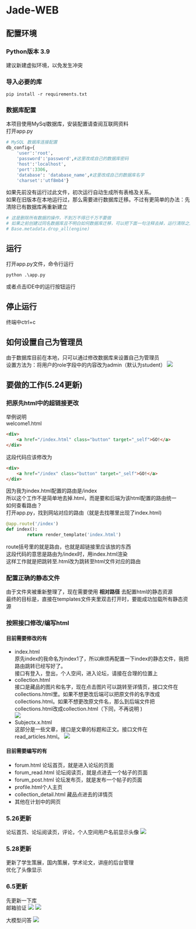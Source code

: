 # Jade-WEB
## 配置环境
### Python版本 3.9
建议新建虚拟环境，以免发生冲突
### 导入必要的库
~~~
pip install -r requirements.txt
~~~
### 数据库配置
本项目使用MySql数据库，安装配置请查阅互联网资料  
打开app.py
~~~python
# MySQL 数据库连接配置
db_config={
    'user':'root',
    'password':'password',#这里改成自己的数据库密码
    'host':'localhost',
    'port':3306,
    'database': 'database_name',#这里改成自己的数据库名字
    'charset':'utf8mb4'}
~~~
如果先前没有运行过此文件，初次运行自动生成所有表格及关系。  
如果在旧版本在本地运行过，那么需要进行数据库迁移。不过有更简单的办法：先清除已有数据库再重新建立  
~~~python
# 这是删除所有数据的操作，不到万不得已千万不要做
# 如果之前创建过同名数据库且不明白如何数据库迁移，可以把下面一句注释去掉，运行清除之前的表并创建新表，然后记得加上注释
# Base.metadata.drop_all(engine)
~~~

## 运行
打开app.py文件，命令行运行
~~~
python .\app.py
~~~
或者点击IDE中的运行按钮运行
## 停止运行
终端中ctrl+c  
## 如何设置自己为管理员  
由于数据库目前在本地，只可以通过修改数据库来设置自己为管理员  
设置方法为：将用户的role字段中的内容改为admin（默认为student）
 <img src="readme.img/set_admin.png">
## 要做的工作(5.24更新)
### 把原先html中的超链接更改
举例说明  
welcome1.html
~~~html
<div>
    <a href="/index.html" class="button" target="_self">GO!</a>
</div>
~~~
这段代码应该修改为
~~~html
<div>
    <a href="/index" class="button" target="_self">GO!</a>
</div>
~~~
因为我为index.html配置的路由是/index  
所以这个工作不是简单地去掉.html，而是要和后端为该html配置的路由统一  
如何查看路由？  
打开app.py，找到网站对应的路由（就是去找哪里出现了index.html)
~~~python
@app.route('/index')
def index():
        return render_template('index.html')
~~~
route括号里的就是路由，也就是超链接里应该放的东西  
这段代码的意思是路由为/index时，用index.html渲染  
这样工作就是把跳转至.html改为跳转至html文件对应的路由  
### 配置正确的静态文件  
由于文件夹被重新整理了，现在需要使用 **相对路径** 去配置html的静态资源  
最终的目标是，直接在templates文件夹里双击打开时，要能成功加载所有静态资源
### 按照接口修改/编写html  
  
#### 目前需要修改的有
- index.html  
  原先index的我命名为index1了，所以麻烦再配置一下index的静态文件，我把路由跳转已经写好了。  
  接口有登入，登出，个人空间，进入论坛，请接在合理的位置上
- collection.html  
  接口是藏品的图片和名字，现在点击图片可以跳转至详情页，接口文件在collections.html里。如果不想更改后端可以把原文件的名字改成collections.html。如果不想更改原文件名，那么到后端文件把collections.html改成collection.html（下同，不再说明 )  
  <img src="readme.img/collections.png">
- Subjectx.x.html  
  这部分是一些文章，接口是文章的标题和正文。接口文件在read_articles.html。
  <img src="readme.img/articles.png">
#### 目前需要编写的有
- forum.html 论坛首页，就是进入论坛的页面
- forum_read.html 论坛阅读页，就是点进去一个帖子的页面
- forum_post.html 论坛发布页，就是发布一个帖子的页面
- profile.html个人主页
- collection_detail.html 藏品点进去的详情页
- 其他在计划中的网页

### 5.26更新
论坛首页、论坛阅读页，评论，个人空间用户名前显示头像
<img src="readme.img/avator.png">

### 5.28更新
更新了学生策展，国内策展，学术论文，讲座的后台管理  
优化了头像显示

### 6.5更新
先更新一下库  
邮箱验证
<img src="readme.img/mail.png">
<img src="readme.img/verification.jpg">  

大模型问答
<img src="readme.img/large_model.png">


